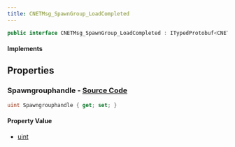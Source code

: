```yaml
---
title: CNETMsg_SpawnGroup_LoadCompleted
---
```


```csharp
public interface CNETMsg_SpawnGroup_LoadCompleted : ITypedProtobuf<CNETMsg_SpawnGroup_LoadCompleted>, INativeHandle, INetMessage<CNETMsg_SpawnGroup_LoadCompleted>, IDisposable
```

#### Implements

## Properties

### **Spawngrouphandle** - [Source Code](https://github.com/swiftly-solution/swiftlys2/blob/main/managed/src/SwiftlyS2.Generated/Protobufs/Interfaces/CNETMsg_SpawnGroup_LoadCompleted.cs#L18)

```csharp
uint Spawngrouphandle { get; set; }
```

#### Property Value

- [uint](https://learn.microsoft.com/dotnet/api/system.uint32)

